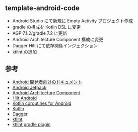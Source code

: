 template-android-code
------------------------------

* Android Studio にて新規に Empty Activity プロジェクト作成
* gradle の構成を Kotlin DSL に変更
* AGP 7.1.2/gradle 7.2 に更新
* Android Architecture Component 構成に変更
* Dagger Hilt にて依存関係インジェクション
* ktlint の追加


参考
---
* [Android 開発者向けのドキュメント](https://developer.android.com/docs)
* [Android Jetpack](https://developer.android.com/jetpack)
* [Android Architecture Component](https://developer.android.com/topic/libraries/architecture)
* [Hilt Android](https://developer.android.com/training/dependency-injection/hilt-android)
* [Kotlin coroutines for Android](https://developer.android.com/kotlin/coroutines)
* [Kotlin](https://kotlinlang.org/docs/home.html)
* [Dagger](https://dagger.dev)
* [ktlint](https://ktlint.github.io)
* [ktlint gradle plugin](https://github.com/JLLeitschuh/ktlint-gradle)
